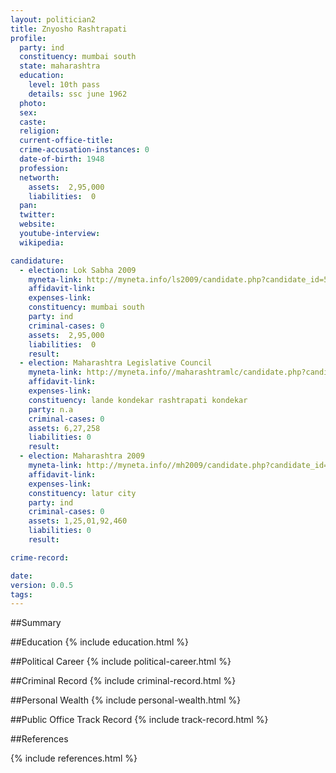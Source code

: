```yaml
---
layout: politician2
title: Znyosho Rashtrapati
profile: 
  party: ind
  constituency: mumbai south
  state: maharashtra
  education: 
    level: 10th pass
    details: ssc june 1962
  photo: 
  sex: 
  caste: 
  religion: 
  current-office-title: 
  crime-accusation-instances: 0
  date-of-birth: 1948
  profession: 
  networth: 
    assets:  2,95,000
    liabilities:  0
  pan: 
  twitter: 
  website: 
  youtube-interview: 
  wikipedia: 

candidature: 
  - election: Lok Sabha 2009
    myneta-link: http://myneta.info/ls2009/candidate.php?candidate_id=5494
    affidavit-link: 
    expenses-link: 
    constituency: mumbai south 
    party: ind
    criminal-cases: 0
    assets:  2,95,000
    liabilities:  0
    result:  
  - election: Maharashtra Legislative Council
    myneta-link: http://myneta.info//maharashtramlc/candidate.php?candidate_id=19
    affidavit-link: 
    expenses-link: 
    constituency: lande kondekar rashtrapati kondekar 
    party: n.a
    criminal-cases: 0
    assets: 6,27,258
    liabilities: 0
    result:  
  - election: Maharashtra 2009
    myneta-link: http://myneta.info//mh2009/candidate.php?candidate_id=3094
    affidavit-link: 
    expenses-link: 
    constituency: latur city 
    party: ind
    criminal-cases: 0
    assets: 1,25,01,92,460
    liabilities: 0
    result:  

crime-record: 

date: 
version: 0.0.5
tags: 
---
```

##Summary


##Education
{% include education.html %}


##Political Career
{% include political-career.html %}


##Criminal Record
{% include criminal-record.html %}


##Personal Wealth
{% include personal-wealth.html %}


##Public Office Track Record
{% include track-record.html %}


##References


{% include references.html %}